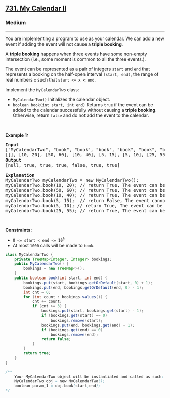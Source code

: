 <h2><a href="https://leetcode.com/problems/my-calendar-ii">731. My Calendar II</a></h2><h3>Medium</h3><hr><p>You are implementing a program to use as your calendar. We can add a new event if adding the event will not cause a <strong>triple booking</strong>.</p>

<p>A <strong>triple booking</strong> happens when three events have some non-empty intersection (i.e., some moment is common to all the three events.).</p>

<p>The event can be represented as a pair of integers <code>start</code> and <code>end</code> that represents a booking on the half-open interval <code>[start, end)</code>, the range of real numbers <code>x</code> such that <code>start &lt;= x &lt; end</code>.</p>

<p>Implement the <code>MyCalendarTwo</code> class:</p>

<ul>
	<li><code>MyCalendarTwo()</code> Initializes the calendar object.</li>
	<li><code>boolean book(int start, int end)</code> Returns <code>true</code> if the event can be added to the calendar successfully without causing a <strong>triple booking</strong>. Otherwise, return <code>false</code> and do not add the event to the calendar.</li>
</ul>

<p>&nbsp;</p>
<p><strong class="example">Example 1:</strong></p>

<pre>
<strong>Input</strong>
[&quot;MyCalendarTwo&quot;, &quot;book&quot;, &quot;book&quot;, &quot;book&quot;, &quot;book&quot;, &quot;book&quot;, &quot;book&quot;]
[[], [10, 20], [50, 60], [10, 40], [5, 15], [5, 10], [25, 55]]
<strong>Output</strong>
[null, true, true, true, false, true, true]

<strong>Explanation</strong>
MyCalendarTwo myCalendarTwo = new MyCalendarTwo();
myCalendarTwo.book(10, 20); // return True, The event can be booked. 
myCalendarTwo.book(50, 60); // return True, The event can be booked. 
myCalendarTwo.book(10, 40); // return True, The event can be double booked. 
myCalendarTwo.book(5, 15);  // return False, The event cannot be booked, because it would result in a triple booking.
myCalendarTwo.book(5, 10); // return True, The event can be booked, as it does not use time 10 which is already double booked.
myCalendarTwo.book(25, 55); // return True, The event can be booked, as the time in [25, 40) will be double booked with the third event, the time [40, 50) will be single booked, and the time [50, 55) will be double booked with the second event.
</pre>

<p>&nbsp;</p>
<p><strong>Constraints:</strong></p>

<ul>
	<li><code>0 &lt;= start &lt; end &lt;= 10<sup>9</sup></code></li>
	<li>At most <code>1000</code> calls will be made to <code>book</code>.</li>
</ul>

```java
class MyCalendarTwo {
    private TreeMap<Integer, Integer> bookings;
    public MyCalendarTwo() {
        bookings = new TreeMap<>();
    }
    public boolean book(int start, int end) {
        bookings.put(start, bookings.getOrDefault(start, 0) + 1);
        bookings.put(end, bookings.getOrDefault(end, 0) - 1);
        int cnt = 0;
        for (int count : bookings.values()) {
            cnt += count;
            if (cnt >= 3) {
                bookings.put(start, bookings.get(start) - 1);
                if (bookings.get(start) == 0)
                    bookings.remove(start);
                bookings.put(end, bookings.get(end) + 1);
                if (bookings.get(end) == 0)
                    bookings.remove(end);
                return false;
            }
        }
        return true;
    }
}

/**
    Your MyCalendarTwo object will be instantiated and called as such:
    MyCalendarTwo obj = new MyCalendarTwo();
    boolean param_1 = obj.book(start,end);
*/
```
